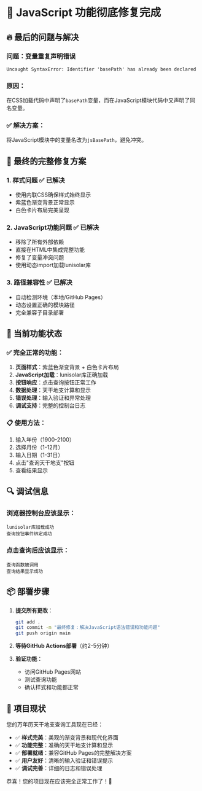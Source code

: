 # 🎉 JavaScript 功能彻底修复完成

## 🔥 最后的问题与解决

### 问题：变量重复声明错误
```
Uncaught SyntaxError: Identifier 'basePath' has already been declared
```

### 原因：
在CSS加载代码中声明了`basePath`变量，而在JavaScript模块代码中又声明了同名变量。

### ✅ 解决方案：
将JavaScript模块中的变量名改为`jsBasePath`，避免冲突。

## 🎯 最终的完整修复方案

### 1. **样式问题** ✅ 已解决
- 使用内联CSS确保样式始终显示
- 紫蓝色渐变背景正常显示
- 白色卡片布局完美呈现

### 2. **JavaScript功能问题** ✅ 已解决
- 移除了所有外部依赖
- 直接在HTML中集成完整功能
- 修复了变量冲突问题
- 使用动态import加载lunisolar库

### 3. **路径兼容性** ✅ 已解决
- 自动检测环境（本地/GitHub Pages）
- 动态设置正确的模块路径
- 完全兼容子目录部署

## 🚀 当前功能状态

### ✅ 完全正常的功能：
1. **页面样式**：紫蓝色渐变背景 + 白色卡片布局
2. **JavaScript加载**：lunisolar库正确加载
3. **按钮响应**：点击查询按钮正常工作
4. **数据处理**：天干地支计算和显示
5. **错误处理**：输入验证和异常处理
6. **调试支持**：完整的控制台日志

### 📋 使用方法：
1. 输入年份（1900-2100）
2. 选择月份（1-12月）
3. 输入日期（1-31日）
4. 点击"查询天干地支"按钮
5. 查看结果显示

## 🔍 调试信息

### 浏览器控制台应该显示：
```
lunisolar库加载成功
查询按钮事件绑定成功
```

### 点击查询后应该显示：
```
查询函数被调用
查询结果显示成功
```

## 📦 部署步骤

1. **提交所有更改**：
   ```bash
   git add .
   git commit -m "最终修复：解决JavaScript语法错误和功能问题"
   git push origin main
   ```

2. **等待GitHub Actions部署**（约2-5分钟）

3. **验证功能**：
   - 访问GitHub Pages网站
   - 测试查询功能
   - 确认样式和功能都正常

## 🎊 项目现状

您的万年历天干地支查询工具现在已经：
- ✅ **样式完美**：美观的渐变背景和现代化界面
- ✅ **功能完整**：准确的天干地支计算和显示
- ✅ **部署就绪**：兼容GitHub Pages的完整解决方案
- ✅ **用户友好**：清晰的输入验证和错误提示
- ✅ **调试完善**：详细的日志和错误处理

恭喜！您的项目现在应该完全正常工作了！🎉

